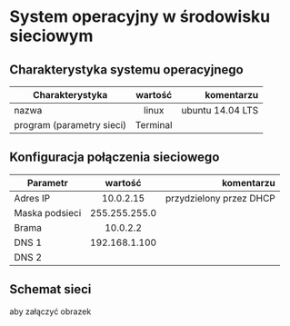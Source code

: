 System operacyjny w środowisku sieciowym
=========================================

Charakterystyka systemu operacyjnego
------------------------------------

| Charakterystyka | wartość           | komentarzu |
| ------------- |:-------------:| -----:|
| nazwa      | linux | ubuntu 14.04 LTS |
| program (parametry sieci)      | Terminal |  |


Konfiguracja połączenia sieciowego
----------------------------------

| Parametr | wartość           | komentarzu |
| ------------- |:-------------:| -----:|
| Adres IP      | 10.0.2.15 | przydzielony przez DHCP |
| Maska podsieci      | 255.255.255.0 |  |
| Brama      |  10.0.2.2|  |
| DNS 1      |192.168.1.100  |  |
| DNS 2      |  |  |

Schemat sieci
-------------

aby załączyć obrazek 

```markdown

```
